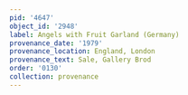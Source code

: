 ```yaml
---
pid: '4647'
object_id: '2948'
label: Angels with Fruit Garland (Germany)
provenance_date: '1979'
provenance_location: England, London
provenance_text: Sale, Gallery Brod
order: '0130'
collection: provenance
---
```


